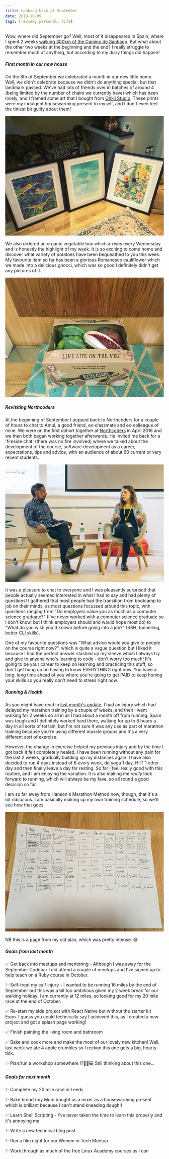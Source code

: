 ```yaml
---
title: Looking back at September
date: 2018-10-09
tags: [review, personal, life]
---
```


Wow, where did September go? Well, most of it disappeared in Spain, where I spent 2 weeks [walking 300km of the Camino de Santiago](/blog/camino-de-santiago/). But what about the other two weeks at the beginning and the end? I really struggle to remember much of anything, but according to my diary things did happen!

##### First month in our new house

On the 8th of September we celebrated a month in our new little home. Well, we didn't celebrate because we didn't do anything special, but that landmark passed. We've had lots of friends over in batches of around 4 (being limited by the number of chairs we currently have) which has been lovely, and I framed some art that I bought from [Ohkii Studio](http://www.ohkiistudio.com/). These prints were my indulgent housewarming present to myself, and I don't even feel the tiniest bit guilty about them!

![Prints](sept2018/prints.png)

We also ordered an organic vegetable box which arrives every Wednesday and is honestly the highlight of my week. It is so exciting to come home and discover what variety of potatoes have been bequeathed to you this week. My favourite item so far has been a glorious Romanesco cauliflower which we made into a delicious gnocci, which was so good I definitely didn't get any pictures of it.

![Veg box](sept2018/veg.png)


##### Revisiting Northcoders

At the beginning of September I popped back to Northcoders for a couple of hours to chat to Amul, a good friend, ex-classmate and ex-colleague of mine. We were on the first cohort together at [Northcoders](https://northcoders.com/) in April 2016 and we then both began working together afterwards. He invited me back for a 'fireside chat' (there was no fire involved) where we talked about the development of the course, software development as a career, expectations, tips and advice, with an audience of about 60 current or very recent students.

![Me and Amul](sept2018/amul.png)

It was a pleasure to chat to everyone and I was pleasantly surprised that people actually seemed interested in what I had to say and had plenty of questions! I gathered that most people had the transition from bootcamp to job on their minds, as most questions focussed around this topic, with questions ranging from "Do employers value you as much as a computer science graduate?" (I've never worked with a computer science graduate so I don't know, but I think employers should and would hope most do) to "What do you wish you'd known before going into a job?" (SSH, tunnelling, better CLI skills).

One of my favourite questions was "What advice would you give to people on the course right now?", which is quite a vague question but I liked it because I had the perfect answer stashed up my sleeve which I always try and give to anyone who's learning to code - don't worry too much! It's going to be your career to keep on learning and practicing this stuff, so don't get hung up on having to know EVERYTHING right now. You have a long, long time ahead of you where you're going to get PAID to keep honing your skills so you really don't need to stress right now.


##### Running & Health

As you might have read in [last month's update](/blog/looking-back-aug-2018/), I had an injury which had delayed my marathon training by a couple of weeks, and then I went walking for 2 weeks so all in all I had about a month off from running. Spain was tough and I definitely worked hard there, walking for up to 8 hours a day in all sorts of terrain, but I'm not sure it was any use as part of marathon training because you're using different muscle groups and it's a very different sort of exercise.

However, the change in exercise helped my previous injury and by the time I got back it felt completely healed. I have been running without any pain for the last 2 weeks, gradually building up my distances again. I have also decided to run 4 days instead of 6 every week, do yoga 1 day, HIIT 1 other day and then finally leave a day for resting. So far I feel really good with this routine, and I am enjoying the variation. It is also making me _really_ look forward to running, which will always be my fave, so all round a good decision so far.

I am so far away from Hanson's Marathon Method now, though, that it's a bit ridiculous. I am basically making up my own training schedule, so we'll see how that goes.

![Plan](sept2018/plan.png)

NB this is a page from my old plan, which was pretty intense. 😅

##### Goals from last month

✅ Get back into meetups and mentoring - Although I was away for the September Codebar I did attend a couple of meetups and I've signed up to help teach on a Ruby course in October.

✨ Self-treat my calf injury - I wanted to be running 16 miles by the end of September but this was a bit too ambitious given my 2 week break for our walking holiday. I am currently at 12 miles, so looking good for my 20 mile race at the end of October.

✅ Re-start my side project with React Native but without the starter kit Expo. I guess you could technically say I achieved this, as I created a new project and got a splash page working!

✅ Finish painting the living room and bathroom

✅ Bake and cook more and make the most of our lovely new kitchen! Well, last week we ate 4 apple crumbles so I reckon this one gets a big, hearty tick.

✨ Plan/run a workshop somewhere ⁉️🤷🤔💻 Still thinking about this one...

##### Goals for next month

✨ Complete my 20 mile race in Leeds

✨ Bake bread (my Mum bought us a mixer as a housewarming present which is brilliant because I can't stand kneading dough!)

✨ Learn Shell Scripting - I've never taken the time to learn this properly and it's annoying me

✨ Write a new technical blog post

✨ Run a film night for our Women in Tech Meetup

✨ Work through as much of the free Linux Academy courses as I can
